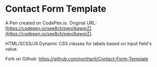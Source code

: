 # Contact Form Template

A Pen created on CodePen.io. Original URL: [https://codepen.io/see8ch/pen/AqwqrZ](https://codepen.io/see8ch/pen/AqwqrZ).

HTML/SCSS/JS Dynamic CSS classes for labels based on input field's value.

Fork on Github: https://github.com/northerli/Contact-Form-Template